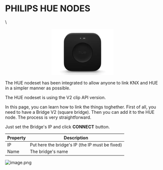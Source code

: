 # PHILIPS HUE NODES

\


<div align="center">

<img src="https://raw.githubusercontent.com/Supergiovane/node-red-contrib-knx-ultimate/master/img/huehub.jpg" alt="" width="40%">

</div>

The HUE nodeset has been integrated to allow anyone to link KNX and HUE in a simpler manner as possible.

The HUE nodeset is using the V2 clip API version.

In this page, you can learn how to link the things toghether. First of all, you need to have a Bridge V2 (square bridge). Then you can add it to the HUE node. The process is very straightforward.

Just set the Bridge's IP and click **CONNECT** button.

| Property | Description                                     |
| -------- | ----------------------------------------------- |
| IP       | Put here the bridge's IP (the IP must be fixed) |
| Name     | The bridge's name                               |

![image.png](../../img/hude-config.png)
